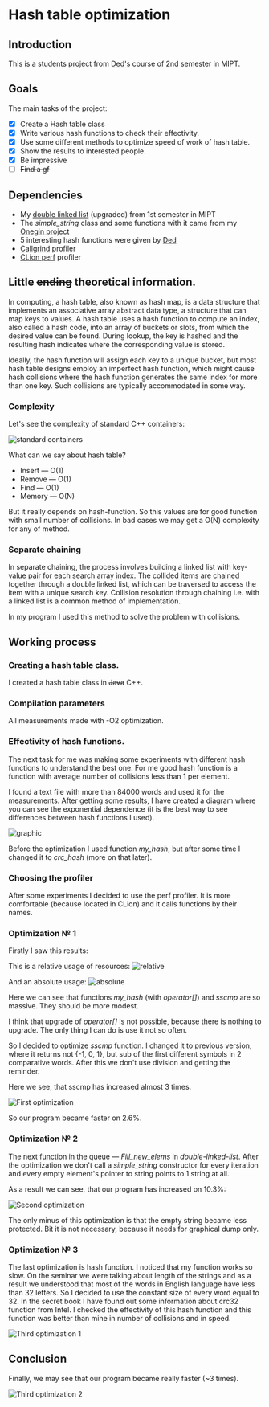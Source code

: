 # Hash table optimization

## Introduction
This is a students project from [Ded's](http://ded32.net.ru) course of 2nd semester in MIPT.  

## Goals
The main tasks of the project:

- [x] Create a Hash table class
- [x] Write various hash functions to check their effectivity.
- [x] Use some different methods to optimize speed of work of hash table. 
- [x] Show the results to interested people.
- [x] Be impressive
- [ ] ~~Find a gf~~

## Dependencies

* My [double linked list](https://github.com/Mikipaw/MIPT-1sem/tree/master/MIPT_1sem/List) (upgraded) from 1st semester in MIPT
* The _simple_string_ class and some functions with it came from my [Onegin project](https://github.com/Mikipaw/MIPT-1sem/tree/master/MIPT_1sem/Onegin)
* 5 interesting hash functions were given by [Ded](ded32.ru)
* [Callgrind](https://valgrind.org/docs/manual/cl-manual.html) profiler
* [CLion perf](https://www.jetbrains.com/help/clion/cpu-profiler.html) profiler

## Little ~~ending~~ theoretical information.

In computing, a hash table, also known as hash map, is a data structure that implements an associative array abstract data type, a structure that can map keys to values. A hash table uses a hash function to compute an index, also called a hash code, into an array of buckets or slots, from which the desired value can be found. During lookup, the key is hashed and the resulting hash indicates where the corresponding value is stored.

Ideally, the hash function will assign each key to a unique bucket, but most hash table designs employ an imperfect hash function, which might cause hash collisions where the hash function generates the same index for more than one key. Such collisions are typically accommodated in some way.

### Complexity

Let's see the complexity of standard C++ containers:

![standard containers](pictures/img.png)

What can we say about hash table?

* Insert — O(1)
* Remove — O(1)
* Find — O(1)
* Memory — O(N)

But it really depends on hash-function. So this values are for good function with small number of collisions.
In bad cases we may get a O(N) complexity for any of method.

### Separate chaining

In separate chaining, the process involves building a linked list with key-value pair for each search array index. 
The collided items are chained together through a double linked list, which can be traversed to access the item with a unique search key. 
Collision resolution through chaining i.e. with a linked list is a common method of implementation.

In my program I used this method to solve the problem with collisions.

## Working process

### Creating a hash table class.

I created a hash table class in ~~Java~~ C++.

### Compilation parameters

All measurements made with -O2 optimization.

### Effectivity of hash functions.

The next task for me was making some experiments with different hash functions to understand the best one.
For me good hash function is a function with average number of collisions less than 1 per element.

I found a text file with more than 84000 words and used it for the measurements.
After getting some results, I have created a diagram where you can see the exponential dependence (it is the best way to see differences between hash functions I used).

![graphic](pictures/nocodhf.png)

Before the optimization I used function _my_hash_, but after some time I changed it to _crc_hash_ (more on that later).

### Choosing the profiler

After some experiments I decided to use the perf profiler. It is more comfortable (because located in CLion) and it calls functions by their names.

### Optimization № 1

Firstly I saw this results:

This is a relative usage of resources: 
![relative](pictures/relative.jpg)

And an absolute usage:
![absolute](pictures/absolute.jpg)

Here we can see that functions _my_hash_ (with _operator[]_) and _sscmp_ are so massive.
They should be more modest.

I think that upgrade of _operator[]_ is not possible, because there is nothing to upgrade.
The only thing I can do is use it not so often.

So I decided to optimize _sscmp_ function.
I changed it to previous version, where it returns not {-1, 0, 1}, but sub of the first different symbols in 2 comparative words.
After this we don't use division and getting the reminder.

Here we see, that sscmp has increased almost 3 times. 

![First optimization](pictures/first.jpg)

So our program became faster on 2.6%.

### Optimization № 2

The next function in the queue — _Fill_new_elems_ in _double-linked-list_. After the optimization we don't call a _simple_string_ constructor for every iteration and
every empty element's pointer to string points to 1 string at all.

As a result we can see, that our program has increased on 10.3%:

![Second optimization](pictures/second.jpg)

The only minus of this optimization is that the empty string became less protected. Bit it is not necessary, because it needs for graphical dump only.

### Optimization № 3

The last optimization is hash function. I noticed that my function works so slow.
On the seminar we were talking about length of the strings and as a result we understood that most of
the words in English language have less than 32 letters. So I decided to use the constant size of every word equal to 32.
In the secret book I have found out some information about crc32 function from Intel. 
I checked the effectivity of this hash function and this function was better than mine in number of collisions and in speed.

![Third optimization 1](pictures/third1.jpg)

## Conclusion

Finally, we may see that our program became really faster (~3 times).

![Third optimization 2](pictures/third2.png)
